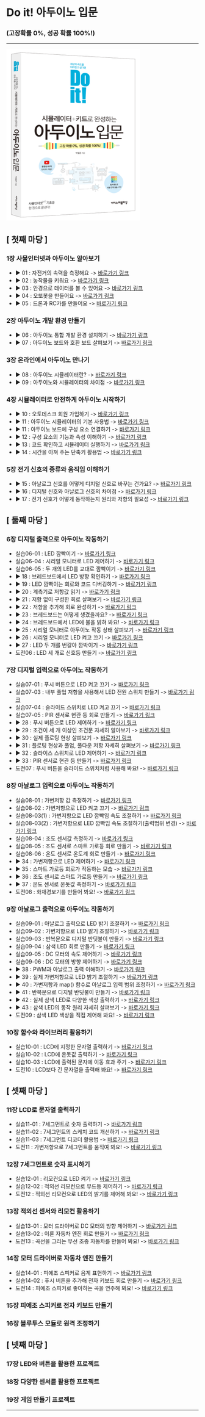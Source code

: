 # Do it! 아두이노 입문
### (고장확률 0%, 성공 확률 100%!)

***
<img src="https://github.com/yulian/arduino/blob/main/Doit_Arduino.png" width="350" height="450">

[ 첫째 마당 ] 
--------------
### 1장 사물인터넷과 아두이노 알아보기
* :arrow_forward: 01 : 자전거의 속력을 측정해요 -> [바로가기 링크](https://www.youtube.com/watch?v=g6Rz4jPBNFc)
* :arrow_forward: 02 : 농작물을 키워요 -> [바로가기 링크](https://www.youtube.com/watch?v=uNkADHZStDE)
* :arrow_forward: 03 : 안경으로 데이터를 볼 수 있어요 -> [바로가기 링크](https://www.youtube.com/watch?v=lkl6yVauCKg)
* :arrow_forward: 04 : 오또봇을 만들어요 -> [바로가기 링크](https://www.youtube.com/watch?v=VD6sgTo6NOY)
* :arrow_forward: 05 : 드론과 RC카를 만들어요 -> [바로가기 링크](https://www.youtube.com/watch?v=1ZrHEypvW-g)


### 2장 아두이노 개발 환경 만들기
* :arrow_forward: 06 : 아두이노 통합 개발 환경 설치하기 -> [바로가기 링크](https://www.youtube.com/watch?v=J1JGSzZ6Y10)
* :arrow_forward: 07 : 아두이노 보드와 호환 보드 살펴보기 -> [바로가기 링크](https://www.youtube.com/watch?v=TVvfKPwklY4)


### 3장 온라인에서 아두이노 만나기
* :arrow_forward: 08 : 아두이노 시뮬레이터란? -> [바로가기 링크](https://www.youtube.com/watch?v=-C0D4BRqIdM)
* :arrow_forward: 09 : 아두이노와 시뮬레이터의 차이점 -> [바로가기 링크](https://www.youtube.com/watch?v=X4Bymf2lSjU)


### 4장 시뮬레이터로 안전하게 아두이노 시작하기
* :arrow_forward: 10 : 오토데스크 회원 가입하기 -> [바로가기 링크](https://www.youtube.com/watch?v=-C0D4BRqIdM)
* :arrow_forward: 11 : 아두이노 시뮬레이터의 기본 사용법 -> [바로가기 링크](https://www.youtube.com/watch?v=DajDkTDfLz0)
* :arrow_forward: 11 : 아두이노 보드에 구성 요소 연결하기 -> [바로가기 링크](https://www.youtube.com/watch?v=plGxV17zaIE)
* :arrow_forward: 12 : 구성 요소의 기능과 속성 이해하기 -> [바로가기 링크](https://www.youtube.com/watch?v=NnTiFZZxz1I)
* :arrow_forward: 13 : 코드 확인하고 시뮬레이터 실행하기 -> [바로가기 링크](https://www.youtube.com/watch?v=ECicgPo-o-s)
* :arrow_forward: 14 : 시간을 아껴 주는 단축키 활용법 -> [바로가기 링크](https://www.youtube.com/watch?v=RQaiKAOS1X0)


### 5장 전기 신호의 종류와 움직임 이해하기
* :arrow_forward: 15 : 아날로그 신호를 어떻게 디지털 신호로 바꾸는 건가요? -> [바로가기 링크](https://www.youtube.com/watch?v=rnDBymtIhb0)
* :arrow_forward: 16 : 디지털 신호와 아날로그 신호의 차이점 -> [바로가기 링크](https://www.youtube.com/watch?v=KECsTF7z0XE)
* :arrow_forward: 17 : 전기 신호가 어떻게 동작하는지 원리와 저항의 필요성 -> [바로가기 링크](https://www.youtube.com/watch?v=6nHtP2_H7Kk)


[ 둘째 마당 ] 
--------------
### 6장 디지털 출력으로 아두이노 작동하기
* 실습06-01 : LED 깜빡이기 -> [바로가기 링크](https://github.com/yulian/arduino/blob/main/examples/example06-01.ino)
* 실습06-04 : 시리얼 모니터로 LED 제어하기 -> [바로가기 링크](https://github.com/yulian/arduino/blob/main/examples/example06-04.ino)
* 실습06-05 : 두 개의 LED를 교대로 깜빡이기 -> [바로가기 링크](https://github.com/yulian/arduino/blob/main/examples/example06-05.ino)
* :arrow_forward: 18 : 브레드보드에서 LED 방향 확인하기 -> [바로가기 링크](https://www.youtube.com/watch?v=xBpGxaRZ7zc)
* :arrow_forward: 19 : LED 깜빡이는 회로와 코드 디버깅하기 -> [바로가기 링크](https://www.youtube.com/watch?v=hL5mKzoJO3E)
* :arrow_forward: 20 : 계측기로 저항값 읽기 -> [바로가기 링크](https://www.youtube.com/watch?v=FcMOaJPyEGg)
* :arrow_forward: 21 : 저항 없이 구성한 회로 살펴보기 -> [바로가기 링크](https://www.youtube.com/watch?v=1MjAWByeivk)
* :arrow_forward: 22 : 저항을 추가해 회로 완성하기 -> [바로가기 링크](https://www.youtube.com/watch?v=8oKPz1eZTPM)
* :arrow_forward: 23 : 브레드보드는 어떻게 생겼을까요? -> [바로가기 링크](https://www.youtube.com/watch?v=KOItY_Eu9ws)
* :arrow_forward: 24 : 브레드보드에서 LED에 불을 밝혀 봐요! -> [바로가기 링크](https://www.youtube.com/watch?v=zyHTlZqqAAY)
* :arrow_forward: 25 : 시리얼 모니터로 아두이노 작동 상태 살펴보기 -> [바로가기 링크](https://www.youtube.com/watch?v=u7dTVtFD6Bw)
* :arrow_forward: 26 : 시리얼 모니터로 LED 켜고 끄기 -> [바로가기 링크](https://www.youtube.com/watch?v=UGHYVc00pMw)
* :arrow_forward: 27 : LED 두 개를 번갈아 깜박이기 -> [바로가기 링크](https://www.youtube.com/watch?v=9YKfquoixa4)
* 도전06 : LED 세 개로 신호등 만들기 -> [바로가기 링크](https://github.com/yulian/arduino/blob/main/challenge/challenge06.ino)


### 7장 디지털 입력으로 아두이노 작동하기
* 실습07-01 : 푸시 버튼으로 LED 켜고 끄기 -> [바로가기 링크](https://github.com/yulian/arduino/blob/main/examples/example07-01.ino)
* 실습07-03 : 내부 풀업 저항을 사용해서 LED 전원 스위치 만들기 -> [바로가기 링크](https://github.com/yulian/arduino/blob/main/examples/example07-03.ino)
* 실습07-04 : 슬라이드 스위치로 LED 켜고 끄기 -> [바로가기 링크](https://github.com/yulian/arduino/blob/main/examples/example07-04.ino)
* 실습07-05 : PIR 센서로 현관 등 회로 만들기 -> [바로가기 링크](https://github.com/yulian/arduino/blob/main/examples/example07-05.ino)
* :arrow_forward: 28 : 푸시 버튼으로 LED 제어하기 -> [바로가기 링크](https://www.youtube.com/watch?v=yDQxGTSmKEA)
* :arrow_forward: 29 : 조건이 세 개 이상인 조건문 자세히 알아보기 -> [바로가기 링크](https://www.youtube.com/watch?v=oNwWQkiH0Tc)
* :arrow_forward: 30 : 실제 플로팅 현상 살펴보기 -> [바로가기 링크](https://www.youtube.com/watch?v=WLX5iEtDLZo)
* :arrow_forward: 31 : 플로팅 현상과 풀업, 풀다운 저항 자세히 살펴보기 -> [바로가기 링크](https://www.youtube.com/watch?v=ssndO0lDDVU)
* :arrow_forward: 32 : 슬라이스 스위치로 LED 제어하기 -> [바로가기 링크](https://www.youtube.com/watch?v=o6m_fVSKbr4)
* :arrow_forward: 33 : PIR 센서로 현관 등 만들기 -> [바로가기 링크](https://www.youtube.com/watch?v=SFnI-P-zjMo)
* 도전07 : 푸시 버튼을 슬라이드 스위치처럼 사용해 봐요! -> [바로가기 링크](https://github.com/yulian/arduino/blob/main/challenge/challenge07.ino)


### 8장 아날로그 입력으로 아두이노 작동하기
* 실습08-01 : 가변저항 값 측정하기 -> [바로가기 링크](https://github.com/yulian/arduino/blob/main/examples/example08-01.ino)
* 실습08-02 : 가변저항으로 LED 켜고 끄기 -> [바로가기 링크](https://github.com/yulian/arduino/blob/main/examples/example08-02.ino)
* 실습08-03(1) : 가변저항으로 LED 깜빡임 속도 조절하기 -> [바로가기 링크](https://github.com/yulian/arduino/blob/main/examples/example08-03.ino)
* 실습08-03(2) : 가변저항으로 LED 깜빡임 속도 조절하기(출력범위 변경) -> [바로가기 링크](https://github.com/yulian/arduino/blob/main/examples/example08-03-02.ino)
* 실습08-04 : 조도 센서값 측정하기 -> [바로가기 링크](https://github.com/yulian/arduino/blob/main/examples/example08-04.ino)
* 실습08-05 : 조도 센서로 스마트 가로등 회로 만들기 -> [바로가기 링크](https://github.com/yulian/arduino/blob/main/examples/example08-05.ino)
* 실습08-06 : 온도 센서로 온도계 회로 만들기 -> [바로가기 링크](https://github.com/yulian/arduino/blob/main/examples/example08-06.ino)
* :arrow_forward: 34 : 가변저항으로 LED 제어하기 -> [바로가기 링크](https://www.youtube.com/watch?v=lCir7BAF-Uk)
* :arrow_forward: 35 : 스마트 가로등 회로가 작동하는 모습 -> [바로가기 링크](https://www.youtube.com/watch?v=Q6YpXooH7AA)
* :arrow_forward: 36 : 조도 센서로 스마트 가로등 만들기 -> [바로가기 링크](https://www.youtube.com/watch?v=n1wxc8hvdsc)
* :arrow_forward: 37 : 온도 센서로 온돗값 측정하기 -> [바로가기 링크](https://www.youtube.com/watch?v=OhgZI-KVkt8)
* 도전08 : 화재경보기를 만들어 봐요! -> [바로가기 링크](https://github.com/yulian/arduino/blob/main/challenge/challenge08.ino)


### 9장 아날로그 출력으로 아두이노 작동하기
* 실습09-01 : 아날로그 출력으로 LED 밝기 조절하기 -> [바로가기 링크](https://github.com/yulian/arduino/blob/main/examples/example09-01.ino)
* 실습09-02 : 가변저항으로 LED 밝기 조절하기 -> [바로가기 링크](https://github.com/yulian/arduino/blob/main/examples/example09-02.ino)
* 실습09-03 : 반복문으로 디지털 반딧불이 만들기 -> [바로가기 링크](https://github.com/yulian/arduino/blob/main/examples/example09-03.ino)
* 실습09-04 : 삼색 LED 회로 만들기 -> [바로가기 링크](https://github.com/yulian/arduino/blob/main/examples/example09-04.ino)
* 실습09-05 : DC 모터의 속도 제어하기 -> [바로가기 링크](https://github.com/yulian/arduino/blob/main/examples/example09-05.ino)
* 실습09-06 : DC 모터의 방향 제어하기 -> [바로가기 링크](https://github.com/yulian/arduino/blob/main/examples/example09-06.ino)
* :arrow_forward: 38 : PWM과 아날로그 출력 이해하기 -> [바로가기 링크](https://www.youtube.com/watch?v=sdtTwisf8Sw)
* :arrow_forward: 39 : 실제 가변저항으로 LED 밝기 조절하기 -> [바로가기 링크](https://www.youtube.com/watch?v=26OXWxwUSyI)
* :arrow_forward: 40 : 가변저항과 map() 함수로 아날로그 입력 범위 조정하기 -> [바로가기 링크](https://www.youtube.com/watch?v=A7dKw281dTA)
* :arrow_forward: 41 : 반복문으로 디지털 반딧불이 만들기 -> [바로가기 링크](https://www.youtube.com/watch?v=gxtexhEaJ4w)
* :arrow_forward: 42 : 실제 삼색 LED로 다양한 색상 출력하기 -> [바로가기 링크](https://www.youtube.com/watch?v=JI2Q4VT7tkE)
* :arrow_forward: 43 : 삼색 LED의 동작 원리 자세히 살펴보기 -> [바로가기 링크](https://www.youtube.com/watch?v=KZnTMccVDtw)
* 도전09 : 삼색 LED 색상을 직접 제어해 봐요! -> [바로가기 링크](https://github.com/yulian/arduino/blob/main/challenge/challenge09.ino)


### 10장 함수와 라이브러리 활용하기
* 실습10-01 : LCD에 지정한 문자열 출력하기 -> [바로가기 링크](https://github.com/yulian/arduino_simulation/blob/master/example/example10-01.ino)
* 실습10-02 : LCD에 온돗값 출력하기 -> [바로가기 링크](https://github.com/yulian/arduino_simulation/blob/master/example/example10-02.ino)
* 실습10-03 : LCD에 출력된 문자에 이동 효과 주기 -> [바로가기 링크](https://github.com/yulian/arduino_simulation/blob/master/example/example10-03.ino)
* 도전10 : LCD보다 긴 문자열을 출력해 봐요! -> [바로가기 링크](https://github.com/yulian/arduino_simulation/blob/master/challenge/challenge10.ino)

[ 셋째 마당 ] 
--------------
### 11장  LCD로 문자열 출력하기
* 실습11-01 : 7세그먼트로 숫자 출력하기 -> [바로가기 링크](https://github.com/yulian/arduino_simulation/blob/master/example/example11-01.ino)
* 실습11-02 : 7세그먼트의 스케치 코드 개선하기 -> [바로가기 링크](https://github.com/yulian/arduino_simulation/blob/master/example/example11-02.ino)
* 실습11-03 : 7세그먼트 디코더 활용법 -> [바로가기 링크](https://github.com/yulian/arduino_simulation/blob/master/example/example11-03.ino)
* 도전11 : 가변저항으로 7세그먼트를 움직여 봐요! -> [바로가기 링크](https://github.com/yulian/arduino_simulation/blob/master/challenge/challenge11.ino)

### 12장 7세그먼트로 숫자 표시하기
* 실습12-01 : 리모컨으로 LED 켜기 -> [바로가기 링크](https://github.com/yulian/arduino_simulation/blob/master/example/example12-01.ino)
* 실습12-02 : 적외선 리모컨으로 무드등 제어하기 -> [바로가기 링크](https://github.com/yulian/arduino_simulation/blob/master/example/example12-02.ino)
* 도전12 : 적외선 리모컨으로 LED의 밝기를 제어해 봐요! -> [바로가기 링크](https://github.com/yulian/arduino_simulation/blob/master/challenge/challenge12.ino)

### 13장 적외선 센서와 리모컨 활용하기
* 실습13-01 : 모터 드라이버로 DC 모터의 방향 제어하기 -> [바로가기 링크](https://github.com/yulian/arduino_simulation/blob/master/example/example13-01.ino)
* 실습13-02 : 이륜 자동차 엔진 회로 만들기 -> [바로가기 링크](https://github.com/yulian/arduino_simulation/blob/master/example/example13-02.ino)
* 도전13 : 곡선을 그리는 무선 조종 자동차를 만들어 봐요! -> [바로가기 링크](https://github.com/yulian/arduino_simulation/blob/master/challenge/challenge13.ino)

### 14장 모터 드라이버로 자동차 엔진 만들기
* 실습14-01 : 피에조 스피커로 음계 표현하기 -> [바로가기 링크](https://github.com/yulian/arduino_simulation/blob/master/example/example14-01.ino)
* 실습14-02 : 푸시 버튼을 추가해 전자 키보드 회로 만들기 -> [바로가기 링크](https://github.com/yulian/arduino_simulation/blob/master/example/example14-02.ino)
* 도전14 : 피에조 스피커로 좋아하는 곡을 연주해 봐요! -> [바로가기 링크](https://github.com/yulian/arduino_simulation/blob/master/challenge/challenge14.ino)

### 15장 피에조 스피커로 전자 키보드 만들기

### 16장 블루투스 모듈로 원격 조정하기

[ 넷째 마당 ] 
--------------
### 17장 LED와 버튼을 활용한 프로젝트
### 18장 다양한 센서를 활용한 프로젝트
### 19장 게임 만들기 프로젝트

***


